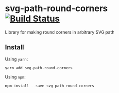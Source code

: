 # svg-path-round-corners [![Build Status](https://travis-ci.org/koluch/svg-path-round-corners.svg?branch=master)](https://travis-ci.org/koluch/svg-path-round-corners)

Library for making round corners in arbitrary SVG path

## Install

Using `yarn`:
```
yarn add svg-path-round-corners
```

Using `npm`:
```
npm install --save svg-path-round-corners
```
